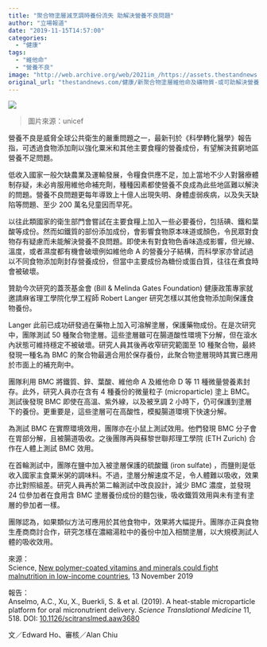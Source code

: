 ```yaml
---
title: "聚合物塗層減烹調時養份流失 助解決營養不良問題"
author: "立場報道"
date: "2019-11-15T14:57:00"
categories:
  - "健康"
tags:
  - "維他命"
  - "營養不良"
image: "http://web.archive.org/web/2021im_/https://assets.thestandnews.com/media/photos/Layer200_pRgMw_K3Gk0o8.png"
original_url: "thestandnews.com/健康/新聚合物塗層維他命及礦物質-或可助解決營養不良問題"
---
```

![](http://web.archive.org/web/2021im_/https://assets.thestandnews.com/media/photos/Layer200_pRgMw_K3Gk0o8.png)
> 圖片來源：unicef

營養不良是威脅全球公共衛生的嚴重問題之一，最新刊於《科學轉化醫學》報告指，可透過食物添加劑以強化粟米和其他主要食糧的營養成份，有望解決貧窮地區營養不足問題。

低收入國家一般欠缺農業及運輸發展，令糧食供應不足，加上當地不少人對醫療體制存疑，未必肯服用維他命補充劑，種種因素都使營養不良成為此些地區難以解決的問題。營養不良問題更每年導致上十億人出現失明、身體虛弱疾病，以及失天缺陷等問題、至少 200 萬名兒童因而早死。

以往此類國家的衛生部門會嘗試在主要食糧上加入一些必要養份，包括碘、鐵和葉酸等成份。然而如鐵質的部份添加成份，會影響食物原本味道或顏色，令民眾對食物存有疑慮而未能解決營養不良問題。即使未有對食物色香味造成影響，但光線、溫度，或者濕度都有機會破壞例如維他命 A 的營養分子結構，而科學家亦曾試過以不同食物添加劑封存營養成份，但當中主要成份為糖份或蛋白質，往往在煮食時會被破壞。

贊助今次研究的蓋茨基金會 (Bill & Melinda Gates Foundation) 健康政策專家就邀請麻省理工學院化學工程師 Robert Langer 研究怎樣以其他食物添加劑保護食物養份。

Langer 此前已成功研發過在藥物上加入可溶解塗層，保護藥物成份。在是次研究中，團隊測試 50 種聚合物塗層。這些塗層雖可在腸道酸性環境下分解，但在滾水內狀態可維持穩定不被破壞。研究人員其後再收窄研究範圍至 10 種聚合物，最終發現一種名為 BMC 的聚合物最適合用於保存養份，此聚合物塗層現時其實已應用於市面上的補充劑中。

團隊利用 BMC 將鐵質、鋅、葉酸、維他命 A 及維他命 D 等 11 種微量營養素封存。此外，研究人員亦在含有 4 種養份的微量粒子 (microparticle) 塗上 BMC。測試後發現 BMC 即使在高溫、紫外線，以及被烹調 2 小時下，仍可保護到塗層下的養份。更重要是，這些塗層可在高酸性，模擬腸道環境下快速分解。

為測試 BMC 在實際環境效用，團隊亦在小鼠上測試效用。他們發現 BMC 分子會在胃部分解，且被腸道吸收。之後團隊再與蘇黎世聯邦理工學院 (ETH Zurich) 合作在人體上測試 BMC 效用。

在首輪測試中，團隊在鹽中加入被塗層保護的硫酸鐵 (iron sulfate) ，而鹽則是低收入國家主食粟米粥的調味料。不過，塗層分解速度不足，令人體難以吸收，效果亦比對照組差。研究人員再於第二輪測試中改良設計，減少 BMC 濃度，並發現 24 位參加者在食用含 BMC 塗層養份成份的麵包後，吸收鐵質效用與未有塗有塗層的參加者一樣。

團隊認為，如果類似方法可應用於其他食物中，效果將大幅提升。團隊亦正與食物生產商商討合作，研究怎樣在濃縮湯粒中的養份中加入相關塗層，以大規模測試人體的吸收效用。 

來源：  
Science, [New polymer-coated vitamins and minerals could fight malnutrition in low-income countries](http://web.archive.org/web/20211229132457/https://www.sciencemag.org/news/2019/11/new-polymer-coated-vitamins-and-minerals-could-fight-malnutrition-low-income-countries?fbclid=IwAR2EoHXZu2TzoOjPGYNEImd11GEjfUthWqkNXCzGiB-B1dwk2k88zRKIbgY), 13 November 2019

報告：  
Anselmo, A.C., Xu, X., Buerkli, S. & et al. (2019). A heat-stable microparticle platform for oral micronutrient delivery. _Science Translational Medicine_ 11, 518. DOI: [10.1126/scitranslmed.aaw3680](http://web.archive.org/web/20211229132457/https://stm.sciencemag.org/content/11/518/eaaw3680)

文／Edward Ho、審核／Alan Chiu